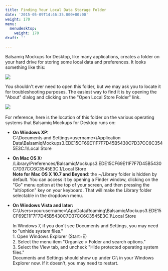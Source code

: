 ```yaml
---
title: Finding Your Local Data Storage Folder
date: '2015-05-09T14:46:35.000+00:00'
weight: 170
menu:
  menudesktop:
    weight: 170
draft: ''

---
```

Balsamiq Mockups for Desktop, like many applications, creates a folder on your hard drive for storing some local data and preferences. It looks something like this:

![](https://media.balsamiq.com/img/support/docs/m4d/b3/localstore.png)

You shouldn't ever need to open this folder, but we may ask you to locate it for troubleshooting purposes. The easiest way to find it is by opening the "About" dialog and clicking on the "Open Local Store Folder" link.

![](https://media.balsamiq.com/img/support/docs/m4d/b3/aboutdialog.png)​

For reference, here is the location of this folder on the various operating systems that Balsamiq Mockups for Desktop runs on:

*   **On Windows XP:**  
    C:\Documents and Settings\<username>\Application Data\BalsamiqMockups3.EDE15CF69E11F7F7D45B5430C7D37CC6C3545E3C.1\Local Store
*   **On Mac OS X:**  
    <your user home>/Library/Preferences/BalsamiqMockups3.EDE15CF69E11F7F7D45B5430C7D37CC6C3545E3C.1/Local Store  
    **Note for Mac OS X 10.7 and Beyond**: the ~/Library folder is hidden by default. You can access it by opening a Finder window, clicking on the "Go" menu option at the top of your screen, and then pressing the "alt/option" key on your keyboard. That will make the Library folder selectable in the dropdown menu.
*   **On Windows Vista and later:**  
    C:\Users\<yourusername>\AppData\Roaming\BalsamiqMockups3.EDE15CF69E11F7F7D45B5430C7D37CC6C3545E3C.1\Local Store  

    In Windows 7, if you don't see Documents and Settings, you may need to "unhide system files."  
    1\. Open Windows Explorer (Start+E)  
    2\. Select the menu item "Organize > Folder and search options."  
    3\. Select the View tab, and uncheck "Hide protected operating system files."  
    Documents and Settings should show up under C:\ in your Windows Explorer now. If it doesn't, you may need to restart.

